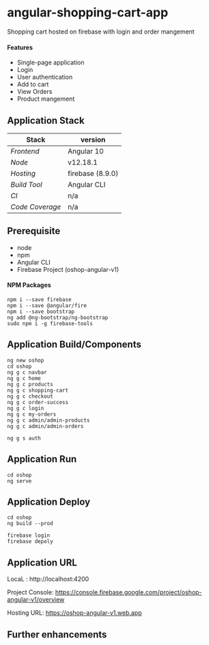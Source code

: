 # angular-shopping-cart-app
Shopping cart hosted on firebase with login and order mangement

#### Features 
- Single-page application 
- Login 
- User authentication 
- Add to cart
- View Orders
- Product mangement

## 

## Application Stack

Stack  | version |
--- | --- |  
*Frontend* | Angular 10
*Node* | v12.18.1
*Hosting* | firebase (8.9.0)
*Build Tool* | Angular CLI
*CI* | n/a 
*Code Coverage* | n/a

## Prerequisite 
- node
- npm
- Angular CLI
- Firebase Project (oshop-angular-v1)

#### NPM Packages
```
npm i --save firebase
npm i --save @angular/fire
npm i --save bootstrap
ng add @ng-bootstrap/ng-bootstrap
sudo npm i -g firebase-tools
```

## Application Build/Components 
```
ng new oshop
cd oshop
ng g c navbar
ng g c home
ng g c products
ng g c shopping-cart
ng g c checkout
ng g c order-success
ng g c login
ng g c my-orders
ng g c admin/admin-products
ng g c admin/admin-orders

ng g s auth
```

## Application Run
```
cd oshop 
ng serve
```

## Application Deploy
```
cd oshop
ng build --prod

firebase login
firebase depoly
```


## Application URL
LocaL : http://localhost:4200

Project Console: https://console.firebase.google.com/project/oshop-angular-v1/overview

Hosting URL: https://oshop-angular-v1.web.app

## Further enhancements 
